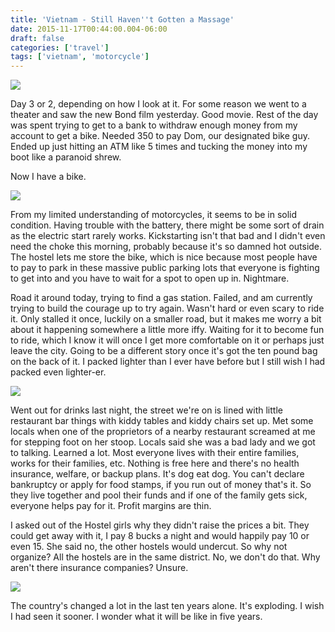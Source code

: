 ```yaml
---
title: 'Vietnam - Still Haven''t Gotten a Massage'
date: 2015-11-17T00:44:00.004-06:00
draft: false
categories: ['travel']
tags: ['vietnam', 'motorcycle']
---
```


[![](http://3.bp.blogspot.com/-fCKz5RT_8Ro/VkrH6-_dSVI/AAAAAAABHew/SPKrMdiEaEs/s400/IMG_7976.JPG)](http://3.bp.blogspot.com/-fCKz5RT_8Ro/VkrH6-_dSVI/AAAAAAABHew/SPKrMdiEaEs/s1600/IMG_7976.JPG)



Day 3 or 2, depending on how I look at it. For some reason we went to a theater and saw the new Bond film yesterday. Good movie. Rest of the day was spent trying to get to a bank to withdraw enough money from my account to get a bike. Needed 350 to pay Dom, our designated bike guy. Ended up just hitting an ATM like 5 times and tucking the money into my boot like a paranoid shrew.

Now I have a bike.


[![](http://1.bp.blogspot.com/-dc_a9qsjMtc/VkrK5WsETJI/AAAAAAABHfU/r9cWA35daPg/s400/IMG_7972.JPG)](http://1.bp.blogspot.com/-dc_a9qsjMtc/VkrK5WsETJI/AAAAAAABHfU/r9cWA35daPg/s1600/IMG_7972.JPG)



From my limited understanding of motorcycles, it seems to be in solid condition. Having trouble with the battery, there might be some sort of drain as the electric start rarely works. Kickstarting isn't that bad and I didn't even need the choke this morning, probably because it's so damned hot outside. The hostel lets me store the bike, which is nice because most people have to pay to park in these massive public parking lots that everyone is fighting to get into and you have to wait for a spot to open up in. Nightmare. 



Road it around today, trying to find a gas station. Failed, and am currently trying to build the courage up to try again. Wasn't hard or even scary to ride it. Only stalled it once, luckily on a smaller road, but it makes me worry a bit about it happening somewhere a little more iffy. Waiting for it to become fun to ride, which I know it will once I get more comfortable on it or perhaps just leave the city. Going to be a different story once it's got the ten pound bag on the back of it. I packed lighter than I ever have before but I still wish I had packed even lighter-er. 



[![](http://1.bp.blogspot.com/-CUSU0-fSM58/VkrH6xuZAvI/AAAAAAABHew/7NmMnwjHUuU/s400/IMG_7977.JPG)](http://1.bp.blogspot.com/-CUSU0-fSM58/VkrH6xuZAvI/AAAAAAABHew/7NmMnwjHUuU/s1600/IMG_7977.JPG)





Went out for drinks last night, the street we're on is lined with little restaurant bar things with kiddy tables and kiddy chairs set up. Met some locals when one of the proprietors of a nearby restaurant screamed at me for stepping foot on her stoop. Locals said she was a bad lady and we got to talking. Learned a lot. Most everyone lives with their entire families, works for their families, etc. Nothing is free here and there's no health insurance, welfare, or backup plans. It's dog eat dog. You can't declare bankruptcy or apply for food stamps, if you run out of money that's it. So they live together and pool their funds and if one of the family gets sick, everyone helps pay for it. Profit margins are thin.



I asked out of the Hostel girls why they didn't raise the prices a bit. They could get away with it, I pay 8 bucks a night and would happily pay 10 or even 15. She said no, the other hostels would undercut. So why not organize? All the hostels are in the same district. No, we don't do that. Why aren't there insurance companies? Unsure. 



[![](http://1.bp.blogspot.com/-MkRbeRFuJpM/VkrH6zB4SQI/AAAAAAABHew/II5qKmqz95Q/s400/IMG_7971.JPG)](http://1.bp.blogspot.com/-MkRbeRFuJpM/VkrH6zB4SQI/AAAAAAABHew/II5qKmqz95Q/s1600/IMG_7971.JPG)





The country's changed a lot in the last ten years alone. It's exploding. I wish I had seen it sooner. I wonder what it will be like in five years.
